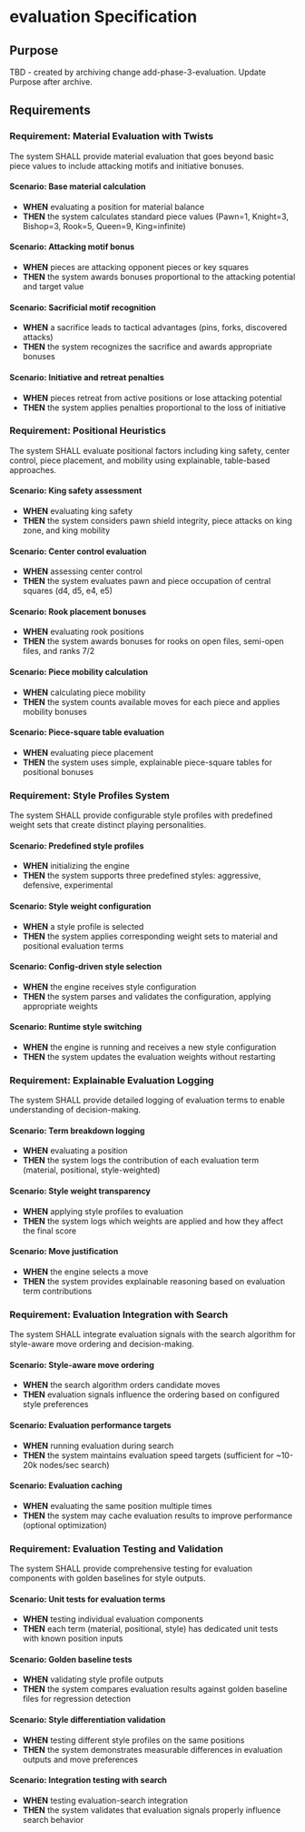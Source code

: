 # evaluation Specification

## Purpose
TBD - created by archiving change add-phase-3-evaluation. Update Purpose after archive.
## Requirements
### Requirement: Material Evaluation with Twists
The system SHALL provide material evaluation that goes beyond basic piece values to include attacking motifs and initiative bonuses.

#### Scenario: Base material calculation
- **WHEN** evaluating a position for material balance
- **THEN** the system calculates standard piece values (Pawn=1, Knight=3, Bishop=3, Rook=5, Queen=9, King=infinite)

#### Scenario: Attacking motif bonus
- **WHEN** pieces are attacking opponent pieces or key squares
- **THEN** the system awards bonuses proportional to the attacking potential and target value

#### Scenario: Sacrificial motif recognition
- **WHEN** a sacrifice leads to tactical advantages (pins, forks, discovered attacks)
- **THEN** the system recognizes the sacrifice and awards appropriate bonuses

#### Scenario: Initiative and retreat penalties
- **WHEN** pieces retreat from active positions or lose attacking potential
- **THEN** the system applies penalties proportional to the loss of initiative

### Requirement: Positional Heuristics
The system SHALL evaluate positional factors including king safety, center control, piece placement, and mobility using explainable, table-based approaches.

#### Scenario: King safety assessment
- **WHEN** evaluating king safety
- **THEN** the system considers pawn shield integrity, piece attacks on king zone, and king mobility

#### Scenario: Center control evaluation
- **WHEN** assessing center control
- **THEN** the system evaluates pawn and piece occupation of central squares (d4, d5, e4, e5)

#### Scenario: Rook placement bonuses
- **WHEN** evaluating rook positions
- **THEN** the system awards bonuses for rooks on open files, semi-open files, and ranks 7/2

#### Scenario: Piece mobility calculation
- **WHEN** calculating piece mobility
- **THEN** the system counts available moves for each piece and applies mobility bonuses

#### Scenario: Piece-square table evaluation
- **WHEN** evaluating piece placement
- **THEN** the system uses simple, explainable piece-square tables for positional bonuses

### Requirement: Style Profiles System
The system SHALL provide configurable style profiles with predefined weight sets that create distinct playing personalities.

#### Scenario: Predefined style profiles
- **WHEN** initializing the engine
- **THEN** the system supports three predefined styles: aggressive, defensive, experimental

#### Scenario: Style weight configuration
- **WHEN** a style profile is selected
- **THEN** the system applies corresponding weight sets to material and positional evaluation terms

#### Scenario: Config-driven style selection
- **WHEN** the engine receives style configuration
- **THEN** the system parses and validates the configuration, applying appropriate weights

#### Scenario: Runtime style switching
- **WHEN** the engine is running and receives a new style configuration
- **THEN** the system updates the evaluation weights without restarting

### Requirement: Explainable Evaluation Logging
The system SHALL provide detailed logging of evaluation terms to enable understanding of decision-making.

#### Scenario: Term breakdown logging
- **WHEN** evaluating a position
- **THEN** the system logs the contribution of each evaluation term (material, positional, style-weighted)

#### Scenario: Style weight transparency
- **WHEN** applying style profiles to evaluation
- **THEN** the system logs which weights are applied and how they affect the final score

#### Scenario: Move justification
- **WHEN** the engine selects a move
- **THEN** the system provides explainable reasoning based on evaluation term contributions

### Requirement: Evaluation Integration with Search
The system SHALL integrate evaluation signals with the search algorithm for style-aware move ordering and decision-making.

#### Scenario: Style-aware move ordering
- **WHEN** the search algorithm orders candidate moves
- **THEN** evaluation signals influence the ordering based on configured style preferences

#### Scenario: Evaluation performance targets
- **WHEN** running evaluation during search
- **THEN** the system maintains evaluation speed targets (sufficient for ~10-20k nodes/sec search)

#### Scenario: Evaluation caching
- **WHEN** evaluating the same position multiple times
- **THEN** the system may cache evaluation results to improve performance (optional optimization)

### Requirement: Evaluation Testing and Validation
The system SHALL provide comprehensive testing for evaluation components with golden baselines for style outputs.

#### Scenario: Unit tests for evaluation terms
- **WHEN** testing individual evaluation components
- **THEN** each term (material, positional, style) has dedicated unit tests with known position inputs

#### Scenario: Golden baseline tests
- **WHEN** validating style profile outputs
- **THEN** the system compares evaluation results against golden baseline files for regression detection

#### Scenario: Style differentiation validation
- **WHEN** testing different style profiles on the same positions
- **THEN** the system demonstrates measurable differences in evaluation outputs and move preferences

#### Scenario: Integration testing with search
- **WHEN** testing evaluation-search integration
- **THEN** the system validates that evaluation signals properly influence search behavior
